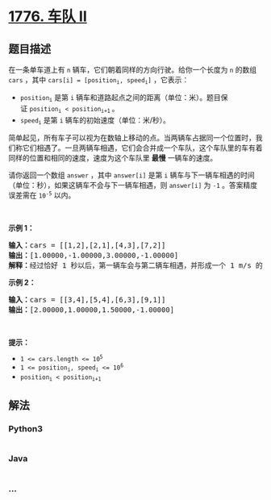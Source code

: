 # [1776. 车队 II](https://leetcode-cn.com/problems/car-fleet-ii)



## 题目描述

<!-- 这里写题目描述 -->

<p>在一条单车道上有 <code>n</code> 辆车，它们朝着同样的方向行驶。给你一个长度为 <code>n</code> 的数组 <code>cars</code> ，其中 <code>cars[i] = [position<sub>i</sub>, speed<sub>i</sub>]</code> ，它表示：</p>

<ul>
	<li><code>position<sub>i</sub></code> 是第 <code>i</code> 辆车和道路起点之间的距离（单位：米）。题目保证 <code>position<sub>i</sub> < position<sub>i+1</sub></code><sub> </sub>。</li>
	<li><code>speed<sub>i</sub></code> 是第 <code>i</code> 辆车的初始速度（单位：米/秒）。</li>
</ul>

<p>简单起见，所有车子可以视为在数轴上移动的点。当两辆车占据同一个位置时，我们称它们相遇了。一旦两辆车相遇，它们会合并成一个车队，这个车队里的车有着同样的位置和相同的速度，速度为这个车队里 <strong>最慢</strong> 一辆车的速度。</p>

<p>请你返回一个数组 <code>answer</code> ，其中 <code>answer[i]</code> 是第 <code>i</code> 辆车与下一辆车相遇的时间（单位：秒），如果这辆车不会与下一辆车相遇，则 <code>answer[i]</code> 为 <code>-1</code> 。答案精度误差需在 <code>10<sup>-5</sup></code> 以内。</p>

<p> </p>

<p><strong>示例 1：</strong></p>

<pre>
<b>输入：</b>cars = [[1,2],[2,1],[4,3],[7,2]]
<b>输出：</b>[1.00000,-1.00000,3.00000,-1.00000]
<b>解释：</b>经过恰好 1 秒以后，第一辆车会与第二辆车相遇，并形成一个 1 m/s 的车队。经过恰好 3 秒以后，第三辆车会与第四辆车相遇，并形成一个 2 m/s 的车队。
</pre>

<p><strong>示例 2：</strong></p>

<pre>
<b>输入：</b>cars = [[3,4],[5,4],[6,3],[9,1]]
<b>输出：</b>[2.00000,1.00000,1.50000,-1.00000]
</pre>

<p> </p>

<p><strong>提示：</strong></p>

<ul>
	<li><code>1 <= cars.length <= 10<sup>5</sup></code></li>
	<li><code>1 <= position<sub>i</sub>, speed<sub>i</sub> <= 10<sup>6</sup></code></li>
	<li><code>position<sub>i</sub> < position<sub>i+1</sub></code></li>
</ul>


## 解法

<!-- 这里可写通用的实现逻辑 -->

<!-- tabs:start -->

### **Python3**

<!-- 这里可写当前语言的特殊实现逻辑 -->

```python

```

### **Java**

<!-- 这里可写当前语言的特殊实现逻辑 -->

```java

```

### **...**

```

```

<!-- tabs:end -->
